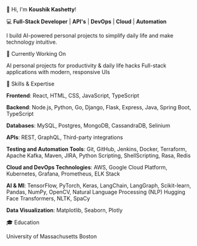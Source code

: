 👋 Hi, I'm **Koushik Kashetty**!

💻 **Full-Stack Developer** | **API's** | **DevOps** | **Cloud** | **Automation** 

I build AI-powered personal projects to simplify daily life and make technology intuitive.

🔭 Currently Working On

AI personal projects for productivity & daily life hacks
Full-stack applications with modern, responsive UIs

🌱 Skills & Expertise

**Frontend**: React, HTML, CSS, JavaScript, TypeScript

**Backend**: Node.js, Python, Go, Django, Flask, Express, Java, Spring Boot, TypeScript

**Databases**: MySQL, Postgres, MongoDB, CassandraDB, Selinium

**APIs**: REST, GraphQL, Third-party integrations

**Testing and Automation Tools**​​: Git, GitHub, Jenkins, Docker, Terraform, Apache Kafka, Maven, JIRA, Python Scripting, Shell ​​​​Scripting, Rasa, Redis

**Cloud and DevOps Technologies**​: AWS, Google Cloud Platform, Kubernetes, Grafana, Prometheus, ELK Stack

**AI & Ml**: TensorFlow, PyTorch, Keras, LangChain, LangGraph, Scikit-learn, Pandas, NumPy, OpenCV, Natural Language Processing (NLP) Hugging Face Transformers, NLTK, SpaCy

**Data Visualization**: Matplotlib, Seaborn, Plotly


🎓 Education

University of Massachusetts Boston
